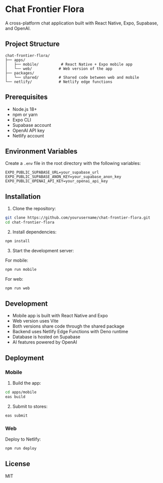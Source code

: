 # Chat Frontier Flora

A cross-platform chat application built with React Native, Expo, Supabase, and OpenAI.

## Project Structure

```
chat-frontier-flora/
├── apps/
│   ├── mobile/          # React Native + Expo mobile app
│   └── web/            # Web version of the app
├── packages/
│   └── shared/         # Shared code between web and mobile
└── netlify/            # Netlify edge functions
```

## Prerequisites

- Node.js 18+
- npm or yarn
- Expo CLI
- Supabase account
- OpenAI API key
- Netlify account

## Environment Variables

Create a `.env` file in the root directory with the following variables:

```env
EXPO_PUBLIC_SUPABASE_URL=your_supabase_url
EXPO_PUBLIC_SUPABASE_ANON_KEY=your_supabase_anon_key
EXPO_PUBLIC_OPENAI_API_KEY=your_openai_api_key
```

## Installation

1. Clone the repository:
```bash
git clone https://github.com/yourusername/chat-frontier-flora.git
cd chat-frontier-flora
```

2. Install dependencies:
```bash
npm install
```

3. Start the development server:

For mobile:
```bash
npm run mobile
```

For web:
```bash
npm run web
```

## Development

- Mobile app is built with React Native and Expo
- Web version uses Vite
- Both versions share code through the shared package
- Backend uses Netlify Edge Functions with Deno runtime
- Database is hosted on Supabase
- AI features powered by OpenAI

## Deployment

### Mobile

1. Build the app:
```bash
cd apps/mobile
eas build
```

2. Submit to stores:
```bash
eas submit
```

### Web

Deploy to Netlify:
```bash
npm run deploy
```

## License

MIT
